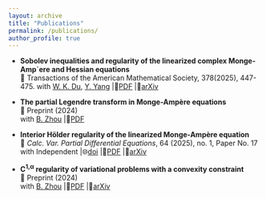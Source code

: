 ```yaml
---
layout: archive
title: "Publications"
permalink: /publications/
author_profile: true
---
```


* ​**Sobolev inequalities and regularity of the linearized complex Monge-Amp\`ere and Hessian equations​​**  
  📖 Transactions of the American Mathematical Society, 378(2025), 447-475.
  with [W. K. Du](https://www.math.toronto.edu/wenkuidu/), [Y. Yang](https://sites.google.com/uci.edu/yangyang) |​📜[PDF](http://lwmath.github.io/files/AC_bernstein.pdf) |🔗[arXiv](https://arxiv.org/abs/2412.20335)​
* **The partial Legendre transform in Monge-Ampère equations**​  
  📖 Preprint (2024)  
  with [B. Zhou](https://www.math.pku.edu.cn/teachers/bzhou/index.htm) |📜[PDF](http://lwmath.github.io/files/survey_PLT.pdf)

* **​Interior Hölder regularity of the linearized Monge-Ampère equation**​  
  📖​ *Calc. Var. Partial Differential Equations*, 64 (2025), no. 1, Paper No. 17  
  with Independent |🌐[doi](https://doi.org/10.1007/s00526-024-02885-4) |📜[PDF](http://lwmath.github.io/files/int_Holder.pdf) |​🔗[arXiv](https://arxiv.org/abs/2405.13297)

* **C<sup>1,&alpha;</sup> regularity of variational problems with a convexity constraint​**  
  ​📖 Preprint (2024)  
  with [B. Zhou](https://www.math.pku.edu.cn/teachers/bzhou/index.htm) |📜[PDF](http://lwmath.github.io/files/Int_Regularity.pdf) |🔗[arXiv](https://arxiv.org/abs/2403.04235)
